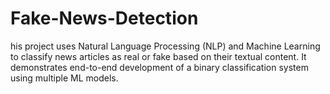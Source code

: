 # Fake-News-Detection
his project uses Natural Language Processing (NLP) and Machine Learning to classify news articles as real or fake based on their textual content. It demonstrates end-to-end development of a binary classification system using multiple ML models.
